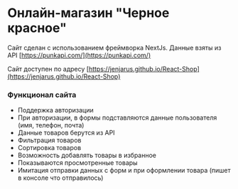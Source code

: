 # Онлайн-магазин "Черное красное"

Сайт сделан с использованием фреймворка NextJs. Данные взяты из API [https://punkapi.com/](https://punkapi.com/)

Сайт доступен по адресу [https://jenjarus.github.io/React-Shop](https://jenjarus.github.io/React-Shop)

### Функционал сайта
- Поддержка авторизации
- При авторизации, в формы подставляются данные пользователя (имя, телефон, почта)
- Данные товаров берутся из API
- Фильтрация товаров
- Сортировка товаров
- Возможность добавлять товары в избранное
- Показываются просмотренные товары
- Имитация отправки данных с форм и при оформлении товара (пишет в консоле что отправилось)
